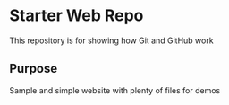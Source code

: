 # Starter Web Repo

This repository is for showing how Git and GitHub work

## Purpose		

Sample and simple website with plenty of files for demos